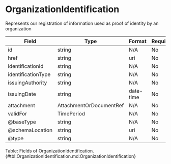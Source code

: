 <!--
    ATTENTION: This file was generated via gradle!
               Do NOT manually edit this file! Any such changes will be overwritten!
-->

# OrganizationIdentification

Represents our registration of information used as proof of identity by an organization

| Field | Type | Format | Required |
|-------|---|--------|---|
| id | string | N/A | No |
| href | string | uri | No |
| identificationId | string | N/A | No |
| identificationType | string | N/A | No |
| issuingAuthority | string | N/A | No |
| issuingDate | string | date-time | No |
| attachment | AttachmentOrDocumentRef | N/A | No |
| validFor | TimePeriod | N/A | No |
| \@baseType | string | N/A | No |
| \@schemaLocation | string | uri | No |
| \@type | string | N/A | No |

Table: Fields of OrganizationIdentification. {#tbl:OrganizationIdentification.md:OrganizationIdentification}
